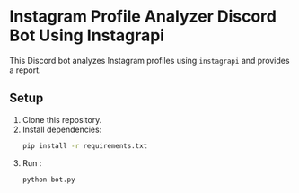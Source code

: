 # Instagram Profile Analyzer Discord Bot Using Instagrapi

This Discord bot analyzes Instagram profiles using `instagrapi` and provides a report.

## Setup

1. Clone this repository.
2. Install dependencies:
   ```bash
   pip install -r requirements.txt
3. Run :
   ```bash
   python bot.py
